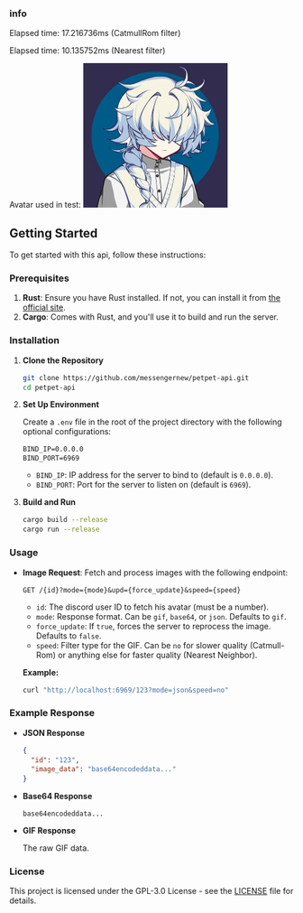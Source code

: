 ### info
Elapsed time: 17.216736ms (CatmullRom filter)

Elapsed time: 10.135752ms (Nearest filter)

Avatar used in test: ![avatar](/assets/613651509015740416.png)

## Getting Started

To get started with this api, follow these instructions:

### Prerequisites

1. **Rust**: Ensure you have Rust installed. If not, you can install it from [the official site](https://www.rust-lang.org/).
2. **Cargo**: Comes with Rust, and you'll use it to build and run the server.

### Installation

1. **Clone the Repository**

   ```bash
   git clone https://github.com/messengernew/petpet-api.git
   cd petpet-api
   ```

2. **Set Up Environment**

   Create a `.env` file in the root of the project directory with the following optional configurations:

   ```env
   BIND_IP=0.0.0.0
   BIND_PORT=6969
   ```

   - `BIND_IP`: IP address for the server to bind to (default is `0.0.0.0`).
   - `BIND_PORT`: Port for the server to listen on (default is `6969`).

3. **Build and Run**

   ```bash
   cargo build --release
   cargo run --release
   ```

### Usage

- **Image Request**: Fetch and process images with the following endpoint:

  ```
  GET /{id}?mode={mode}&upd={force_update}&speed={speed}
  ```

  - `id`: The discord user ID to fetch his avatar (must be a number).
  - `mode`: Response format. Can be `gif`, `base64`, or `json`. Defaults to `gif`.
  - `force_update`: If `true`, forces the server to reprocess the image. Defaults to `false`.
  - `speed`: Filter type for the GIF. Can be `no` for slower quality (Catmull-Rom) or anything else for faster quality (Nearest Neighbor).

  **Example:**

  ```bash
  curl "http://localhost:6969/123?mode=json&speed=no"
  ```

### Example Response

- **JSON Response**

  ```json
  {
    "id": "123",
    "image_data": "base64encodeddata..."
  }
  ```

- **Base64 Response**

  ```
  base64encodeddata...
  ```

- **GIF Response**

  The raw GIF data.

### License

This project is licensed under the GPL-3.0 License - see the [LICENSE](LICENSE) file for details.
